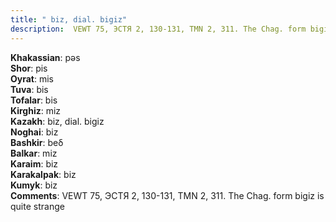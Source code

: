 ```yaml
---
title: " biz, dial. bigiz"
description:  VEWT 75, ЭСТЯ 2, 130-131, TMN 2, 311. The Chag. form bigiz is quite strange
---
```


<strong>Khakassian</strong>:  pǝs<br>
<strong>Shor</strong>:  pis<br>
<strong>Oyrat</strong>:  mis<br>
<strong>Tuva</strong>:  bis<br>
<strong>Tofalar</strong>:  bis<br>
<strong>Kirghiz</strong>:  miz<br>
<strong>Kazakh</strong>:  biz, dial. bigiz<br>
<strong>Noghai</strong>:  biz<br>
<strong>Bashkir</strong>:  beδ<br>
<strong>Balkar</strong>:  miz<br>
<strong>Karaim</strong>:  biz<br>
<strong>Karakalpak</strong>:  biz<br>
<strong>Kumyk</strong>:  biz<br>
<strong>Comments</strong>:  VEWT 75, ЭСТЯ 2, 130-131, TMN 2, 311. The Chag. form bigiz is quite strange<br>


